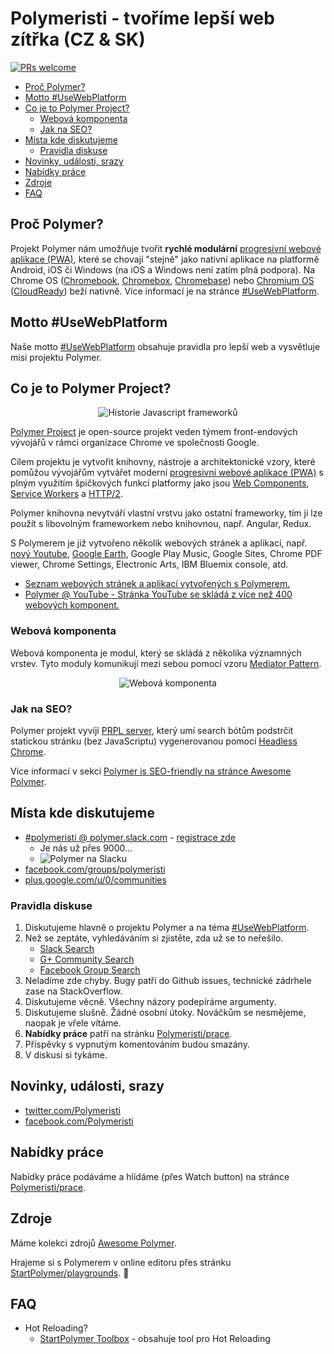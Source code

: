 # Polymeristi - tvoříme lepší web zítřka (CZ & SK)

[![PRs welcome](https://img.shields.io/badge/PRs-welcome-brightgreen.svg)](https://help.github.com/articles/about-pull-requests/)

- [Proč Polymer?](#proč-polymer)
- [Motto #UseWebPlatform](#motto-usewebplatform)
- [Co je to Polymer Project?](#co-je-to-polymer-project)
  - [Webová komponenta](#webová-komponenta)
  - [Jak na SEO?](#jak-na-seo)
- [Místa kde diskutujeme](#místa-kde-diskutujeme)
  - [Pravidla diskuse](#pravidla-diskuse)
- [Novinky, události, srazy](#novinky-události-srazy)
- [Nabídky práce](#nabídky-práce)
- [Zdroje](#zdroje)
- [FAQ](#faq)

## Proč Polymer?

Projekt Polymer nám umožňuje tvořit **rychlé modulární** [progresivní webové aplikace (PWA)](https://developers.google.com/web/progressive-web-apps/), které se chovají "stejně" jako nativní aplikace na platformě Android, iOS či Windows (na iOS a Windows není zatím plná podpora). Na Chrome OS ([Chromebook](https://www.google.cz/search?q=Chromebook), [Chromebox](https://www.google.cz/search?q=Chromebox), [Chromebase](https://www.google.cz/search?q=Chromebase)) nebo [Chromium OS](https://www.chromium.org/chromium-os) ([CloudReady](https://www.neverware.com)) beží nativně. Více informací je na stránce [#UseWebPlatform](https://github.com/UseWebPlatform/motto-UseWebPlatform-cs#8-progresivní-webové-aplikace-pwa).

## Motto #UseWebPlatform

Naše motto [#UseWebPlatform](https://github.com/UseWebPlatform/motto-UseWebPlatform-cs) obsahuje pravidla pro lepší web a vysvětluje misi projektu Polymer.

## Co je to Polymer Project?

<p align="center">
  <img src="https://raw.githubusercontent.com/Polymeristi/readme/master/images/history-of-javascript-frameworks.png" alt="Historie Javascript frameworků" title="Historie Javascript frameworků">
</p>

[Polymer Project](https://github.com/UseWebPlatform/motto-UseWebPlatform#10-polymer-project) je open-source projekt veden týmem front-endových vývojářů v rámci organizace Chrome ve společnosti Google.

Cílem projektu je vytvořit knihovny, nástroje a architektonické vzory, které pomůžou vývojářům vytvářet moderní [progresivní webové aplikace (PWA)](https://github.com/UseWebPlatform/motto-UseWebPlatform-cs#8-progresivní-webové-aplikace-pwa) s plným využitím špičkových funkcí platformy jako jsou [Web Components](https://www.webcomponents.org/introduction), [Service Workers](https://developers.google.com/web/fundamentals/primers/service-workers/) a [HTTP/2](https://developers.google.com/web/fundamentals/performance/http2/).

Polymer knihovna nevytváří vlastní vrstvu jako ostatní frameworky, tím ji lze použít s libovolným frameworkem nebo knihovnou, např. Angular, Redux.

S Polymerem je již vytvořeno několik webových stránek a aplikací, např. [nový Youtube](https://www.youtube.com/new), [Google Earth](https://www.google.com/earth/), Google Play Music, Google Sites, Chrome PDF viewer, Chrome Settings, Electronic Arts, IBM Bluemix console, atd.

- [Seznam webových stránek a aplikací vytvořených s Polymerem.](https://github.com/abdonrd/PolymerProjects)
- [Polymer @ YouTube - Stránka YouTube se skládá z více než 400 webových komponent.](https://www.youtube.com/watch?v=tNulrEbTQf8)

### Webová komponenta

Webová komponenta je modul, který se skládá z několika významných vrstev. Tyto moduly komunikují mezi sebou pomocí vzoru [Mediator Pattern](https://github.com/StartPolymer/awesome-polymer#managing-state).

<p align="center">
  <img src="https://raw.githubusercontent.com/Polymeristi/readme/master/images/web-component.png" alt="Webová komponenta" title="Webová komponenta">
</p>

### Jak na SEO?

Polymer projekt vyvíjí [PRPL server](https://github.com/Polymer/prpl-server-node), který umí search bótům podstrčit statickou stránku (bez JavaScriptu) vygenerovanou pomocí [Headless Chrome](https://developers.google.com/web/updates/2017/04/headless-chrome).

Více informací v sekci [Polymer is SEO-friendly na stránce Awesome Polymer](https://github.com/StartPolymer/awesome-polymer#polymer-is-seo-friendly).

## Místa kde diskutujeme

- [#polymeristi @ polymer.slack.com](https://polymer.slack.com) - [registrace zde](https://polymer-slack.herokuapp.com)
  - Je nás už přes 9000...
  - ![Polymer na Slacku](https://raw.githubusercontent.com/Polymeristi/readme/master/images/slack-polymer.png)
- [facebook.com/groups/polymeristi](https://www.facebook.com/groups/polymeristi)
- [plus.google.com/u/0/communities](https://plus.google.com/u/0/communities/100749807415316706653)

### Pravidla diskuse

1. Diskutujeme hlavně o projektu Polymer a na téma [#UseWebPlatform](https://github.com/UseWebPlatform/motto-UseWebPlatform-cs).
2. Než se zeptáte, vyhledáváním si zjistěte, zda už se to neřešilo.
   - [Slack Search](https://polymer.slack.com/messages/C790AMQKH/search/redux/)
   - [G+ Community Search](https://plus.google.com/u/0/communities/100749807415316706653/s/redux)
   - [Facebook Group Search](https://facebook.com/groups/polymeristi/search/?query=redux)
3. Neladíme zde chyby. Bugy patří do Github issues, technické zádrhele zase na StackOverflow.
4. Diskutujeme věcně. Všechny názory podepíráme argumenty.
5. Diskutujeme slušně. Žádné osobní útoky. Nováčkům se nesmějeme, naopak je vřele vítáme.
6. **Nabídky práce** patří na stránku [Polymeristi/prace](https://github.com/Polymeristi/prace).
7. Příspěvky s vypnutým komentováním budou smazány.
8. V diskusi si tykáme.

## Novinky, události, srazy

- [twitter.com/Polymeristi](https://twitter.com/Polymeristi)
- [facebook.com/Polymeristi](https://www.facebook.com/Polymeristi)

## Nabídky práce

Nabídky práce podáváme a hlídáme (přes Watch button) na stránce [Polymeristi/prace](https://github.com/Polymeristi/prace).

## Zdroje

Máme kolekci zdrojů [Awesome Polymer](https://github.com/StartPolymer/awesome-polymer).

Hrajeme si s Polymerem v online editoru přes stránku [StartPolymer/playgrounds](https://github.com/StartPolymer/playgrounds). :eyes:

## FAQ

- Hot Reloading?
  - [StartPolymer Toolbox](https://github.com/StartPolymer/toolbox) - obsahuje tool pro Hot Reloading

